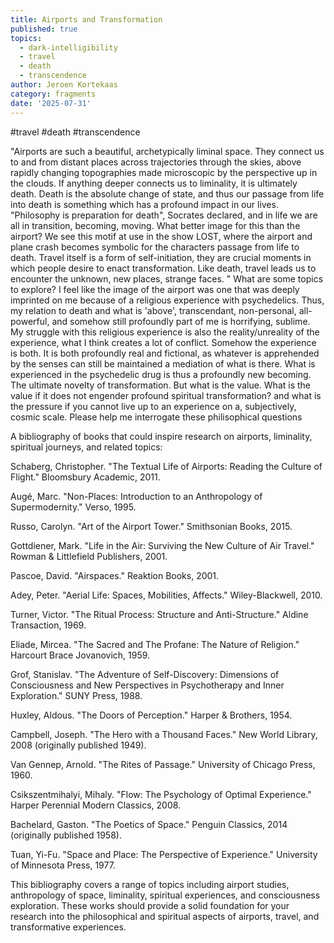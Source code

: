 ```yaml
---
title: Airports and Transformation
published: true
topics:
  - dark-intelligibility
  - travel
  - death
  - transcendence
author: Jeroen Kortekaas
category: fragments
date: '2025-07-31'
---
```

#travel #death #transcendence 

"Airports are such a beautiful, archetypically liminal space. They connect us to and from distant places across trajectories through the skies, above rapidly changing topographies made microscopic by the perspective up in the clouds. If anything deeper connects us to liminality, it is ultimately death. Death is the absolute change of state, and thus our passage from life into death is something which has a profound impact in our lives. "Philosophy is preparation for death", Socrates declared, and in life we are all in transition, becoming, moving. What better image for this than the airport? We see this motif at use in the show LOST, where the airport and plane crash becomes symbolic for the characters passage from life to death. Travel itself is a form of self-initiation, they are crucial moments in which people desire to enact transformation. Like death, travel leads us to encounter the unknown, new places, strange faces. " What are some topics to explore? I feel like the image of the airport was one that was deeply imprinted on me because of a religious experience with psychedelics. Thus, my relation to death and what is 'above', transcendant, non-personal, all-powerful, and somehow still profoundly part of me is horrifying, sublime. My struggle with this religious experience is also the reality/unreality of the experience, what I think creates a lot of conflict. Somehow the experience is both. It is both profoundly real and fictional, as whatever is apprehended by the senses can still be maintained a mediation of what is there. What is experienced in the psychedelic drug is thus a profoundly new becoming. The ultimate novelty of transformation. But what is the value. What is the value if it does not engender profound spiritual transformation? and what is the pressure if you cannot live up to an experience on a, subjectively, cosmic scale. Please help me interrogate these philisophical questions

  

A bibliography of books that could inspire research on airports, liminality, spiritual journeys, and related topics:

Schaberg, Christopher. "The Textual Life of Airports: Reading the Culture of Flight." Bloomsbury Academic, 2011.

Augé, Marc. "Non-Places: Introduction to an Anthropology of Supermodernity." Verso, 1995.

Russo, Carolyn. "Art of the Airport Tower." Smithsonian Books, 2015.

Gottdiener, Mark. "Life in the Air: Surviving the New Culture of Air Travel." Rowman & Littlefield Publishers, 2001.

Pascoe, David. "Airspaces." Reaktion Books, 2001.

Adey, Peter. "Aerial Life: Spaces, Mobilities, Affects." Wiley-Blackwell, 2010.

Turner, Victor. "The Ritual Process: Structure and Anti-Structure." Aldine Transaction, 1969.

Eliade, Mircea. "The Sacred and The Profane: The Nature of Religion." Harcourt Brace Jovanovich, 1959.

Grof, Stanislav. "The Adventure of Self-Discovery: Dimensions of Consciousness and New Perspectives in Psychotherapy and Inner Exploration." SUNY Press, 1988.

Huxley, Aldous. "The Doors of Perception." Harper & Brothers, 1954.

Campbell, Joseph. "The Hero with a Thousand Faces." New World Library, 2008 (originally published 1949).

Van Gennep, Arnold. "The Rites of Passage." University of Chicago Press, 1960.

Csikszentmihalyi, Mihaly. "Flow: The Psychology of Optimal Experience." Harper Perennial Modern Classics, 2008.

Bachelard, Gaston. "The Poetics of Space." Penguin Classics, 2014 (originally published 1958).

Tuan, Yi-Fu. "Space and Place: The Perspective of Experience." University of Minnesota Press, 1977.

This bibliography covers a range of topics including airport studies, anthropology of space, liminality, spiritual experiences, and consciousness exploration. These works should provide a solid foundation for your research into the philosophical and spiritual aspects of airports, travel, and transformative experiences.
